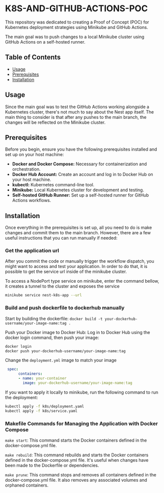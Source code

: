 # K8S-AND-GITHUB-ACTIONS-POC
This repository was dedicated to creating a Proof of Concept (POC) for Kubernetes deployment strategies using Minikube and GitHub Actions.

The main goal was to push changes to a local Minikube cluster using GitHub Actions on a self-hosted runner.

## Table of Contents
- [Usage](#usage)
- [Prerequisites](#prerequisites)
- [Installation](#installation)

## Usage

Since the main goal was to test the GitHub Actions working alongside a Kubernetes cluster, there's not much to say about the Nest app itself. The main thing to consider is that after any pushes to the main branch, the changes will be reflected on the Minikube cluster.

## Prerequisites

Before you begin, ensure you have the following prerequisites installed and set up on your host machine:

- **Docker and Docker Compose:** Necessary for containerization and orchestration.
- **Docker Hub Account:** Create an account and log in to Docker Hub on your host machine.
- **kubectl:** Kubernetes command-line tool.
- **Minikube:** Local Kubernetes cluster for development and testing.
- **Self-hosted GitHub Runner:** Set up a self-hosted runner for GitHub Actions workflows.

## Installation
Once everything in the prerequisites is set up, all you need to do is make changes and commit them to the main branch. However, there are a few useful instructions that you can run manually if needed:

### Get the application url
After you commit the code or manually trigger the workflow dispatch, you might want to access and test your application. In order to do that, it is possible to get the service url inside of the minikube cluster.

To access a NodePort type service on minikube, enter the command bellow, it creates a tunnel to the cluster and exposes the service
```bash
minikube service nest-k8s-app --url
```

### Build and push dockerfile to dockerhub manually

Start by building the dockerfile:
```docker build -t your-dockerhub-username/your-image-name:tag .```

Push your Docker image to Docker Hub: Log in to Docker Hub using the docker login command, then push your image:
```bash
docker login
docker push your-dockerhub-username/your-image-name:tag
```

Change the `deployment.yml` image to match your image
```yaml
 spec:
      containers:
      - name: your-container
        image: your-dockerhub-username/your-image-name:tag
```

If you want to apply it locally to minikube, run the following command to run the deployment:
```bash
kubectl apply -f k8s/deployment.yaml
kubectl apply -f k8s/service.yaml
```

### Makefile Commands for Managing the Application with Docker Compose

 ```make start```: This command starts the Docker containers defined in the docker-compose.yml file.

 ```make rebuild```: This command rebuilds and starts the Docker containers defined in the docker-compose.yml file. It's useful when changes have been made to the Dockerfile or dependencies.

 ```make prune```: This command stops and removes all containers defined in the docker-compose.yml file. It also removes any associated volumes and orphaned containers.